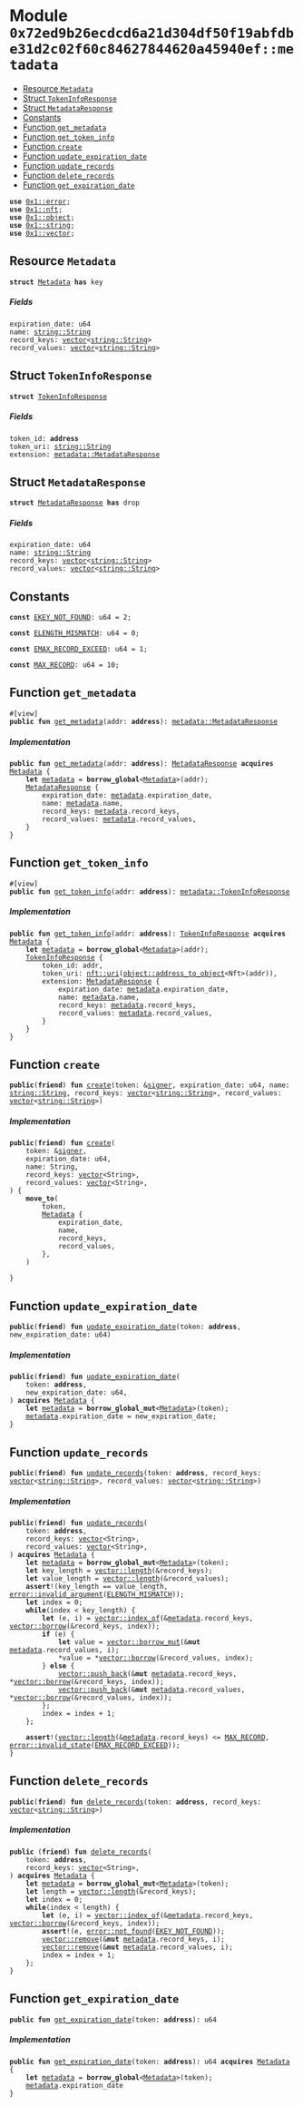 
<a id="0x72ed9b26ecdcd6a21d304df50f19abfdbe31d2c02f60c84627844620a45940ef_metadata"></a>

# Module `0x72ed9b26ecdcd6a21d304df50f19abfdbe31d2c02f60c84627844620a45940ef::metadata`



-  [Resource `Metadata`](#0x72ed9b26ecdcd6a21d304df50f19abfdbe31d2c02f60c84627844620a45940ef_metadata_Metadata)
-  [Struct `TokenInfoResponse`](#0x72ed9b26ecdcd6a21d304df50f19abfdbe31d2c02f60c84627844620a45940ef_metadata_TokenInfoResponse)
-  [Struct `MetadataResponse`](#0x72ed9b26ecdcd6a21d304df50f19abfdbe31d2c02f60c84627844620a45940ef_metadata_MetadataResponse)
-  [Constants](#@Constants_0)
-  [Function `get_metadata`](#0x72ed9b26ecdcd6a21d304df50f19abfdbe31d2c02f60c84627844620a45940ef_metadata_get_metadata)
-  [Function `get_token_info`](#0x72ed9b26ecdcd6a21d304df50f19abfdbe31d2c02f60c84627844620a45940ef_metadata_get_token_info)
-  [Function `create`](#0x72ed9b26ecdcd6a21d304df50f19abfdbe31d2c02f60c84627844620a45940ef_metadata_create)
-  [Function `update_expiration_date`](#0x72ed9b26ecdcd6a21d304df50f19abfdbe31d2c02f60c84627844620a45940ef_metadata_update_expiration_date)
-  [Function `update_records`](#0x72ed9b26ecdcd6a21d304df50f19abfdbe31d2c02f60c84627844620a45940ef_metadata_update_records)
-  [Function `delete_records`](#0x72ed9b26ecdcd6a21d304df50f19abfdbe31d2c02f60c84627844620a45940ef_metadata_delete_records)
-  [Function `get_expiration_date`](#0x72ed9b26ecdcd6a21d304df50f19abfdbe31d2c02f60c84627844620a45940ef_metadata_get_expiration_date)


<pre><code><b>use</b> <a href="">0x1::error</a>;
<b>use</b> <a href="">0x1::nft</a>;
<b>use</b> <a href="">0x1::object</a>;
<b>use</b> <a href="">0x1::string</a>;
<b>use</b> <a href="">0x1::vector</a>;
</code></pre>



<a id="0x72ed9b26ecdcd6a21d304df50f19abfdbe31d2c02f60c84627844620a45940ef_metadata_Metadata"></a>

## Resource `Metadata`



<pre><code><b>struct</b> <a href="metadata.md#0x72ed9b26ecdcd6a21d304df50f19abfdbe31d2c02f60c84627844620a45940ef_metadata_Metadata">Metadata</a> <b>has</b> key
</code></pre>



##### Fields


<dl>
<dt>
<code>expiration_date: u64</code>
</dt>
<dd>

</dd>
<dt>
<code>name: <a href="_String">string::String</a></code>
</dt>
<dd>

</dd>
<dt>
<code>record_keys: <a href="">vector</a>&lt;<a href="_String">string::String</a>&gt;</code>
</dt>
<dd>

</dd>
<dt>
<code>record_values: <a href="">vector</a>&lt;<a href="_String">string::String</a>&gt;</code>
</dt>
<dd>

</dd>
</dl>


<a id="0x72ed9b26ecdcd6a21d304df50f19abfdbe31d2c02f60c84627844620a45940ef_metadata_TokenInfoResponse"></a>

## Struct `TokenInfoResponse`



<pre><code><b>struct</b> <a href="metadata.md#0x72ed9b26ecdcd6a21d304df50f19abfdbe31d2c02f60c84627844620a45940ef_metadata_TokenInfoResponse">TokenInfoResponse</a>
</code></pre>



##### Fields


<dl>
<dt>
<code>token_id: <b>address</b></code>
</dt>
<dd>

</dd>
<dt>
<code>token_uri: <a href="_String">string::String</a></code>
</dt>
<dd>

</dd>
<dt>
<code>extension: <a href="metadata.md#0x72ed9b26ecdcd6a21d304df50f19abfdbe31d2c02f60c84627844620a45940ef_metadata_MetadataResponse">metadata::MetadataResponse</a></code>
</dt>
<dd>

</dd>
</dl>


<a id="0x72ed9b26ecdcd6a21d304df50f19abfdbe31d2c02f60c84627844620a45940ef_metadata_MetadataResponse"></a>

## Struct `MetadataResponse`



<pre><code><b>struct</b> <a href="metadata.md#0x72ed9b26ecdcd6a21d304df50f19abfdbe31d2c02f60c84627844620a45940ef_metadata_MetadataResponse">MetadataResponse</a> <b>has</b> drop
</code></pre>



##### Fields


<dl>
<dt>
<code>expiration_date: u64</code>
</dt>
<dd>

</dd>
<dt>
<code>name: <a href="_String">string::String</a></code>
</dt>
<dd>

</dd>
<dt>
<code>record_keys: <a href="">vector</a>&lt;<a href="_String">string::String</a>&gt;</code>
</dt>
<dd>

</dd>
<dt>
<code>record_values: <a href="">vector</a>&lt;<a href="_String">string::String</a>&gt;</code>
</dt>
<dd>

</dd>
</dl>


<a id="@Constants_0"></a>

## Constants


<a id="0x72ed9b26ecdcd6a21d304df50f19abfdbe31d2c02f60c84627844620a45940ef_metadata_EKEY_NOT_FOUND"></a>



<pre><code><b>const</b> <a href="metadata.md#0x72ed9b26ecdcd6a21d304df50f19abfdbe31d2c02f60c84627844620a45940ef_metadata_EKEY_NOT_FOUND">EKEY_NOT_FOUND</a>: u64 = 2;
</code></pre>



<a id="0x72ed9b26ecdcd6a21d304df50f19abfdbe31d2c02f60c84627844620a45940ef_metadata_ELENGTH_MISMATCH"></a>



<pre><code><b>const</b> <a href="metadata.md#0x72ed9b26ecdcd6a21d304df50f19abfdbe31d2c02f60c84627844620a45940ef_metadata_ELENGTH_MISMATCH">ELENGTH_MISMATCH</a>: u64 = 0;
</code></pre>



<a id="0x72ed9b26ecdcd6a21d304df50f19abfdbe31d2c02f60c84627844620a45940ef_metadata_EMAX_RECORD_EXCEED"></a>



<pre><code><b>const</b> <a href="metadata.md#0x72ed9b26ecdcd6a21d304df50f19abfdbe31d2c02f60c84627844620a45940ef_metadata_EMAX_RECORD_EXCEED">EMAX_RECORD_EXCEED</a>: u64 = 1;
</code></pre>



<a id="0x72ed9b26ecdcd6a21d304df50f19abfdbe31d2c02f60c84627844620a45940ef_metadata_MAX_RECORD"></a>



<pre><code><b>const</b> <a href="metadata.md#0x72ed9b26ecdcd6a21d304df50f19abfdbe31d2c02f60c84627844620a45940ef_metadata_MAX_RECORD">MAX_RECORD</a>: u64 = 10;
</code></pre>



<a id="0x72ed9b26ecdcd6a21d304df50f19abfdbe31d2c02f60c84627844620a45940ef_metadata_get_metadata"></a>

## Function `get_metadata`



<pre><code>#[view]
<b>public</b> <b>fun</b> <a href="metadata.md#0x72ed9b26ecdcd6a21d304df50f19abfdbe31d2c02f60c84627844620a45940ef_metadata_get_metadata">get_metadata</a>(addr: <b>address</b>): <a href="metadata.md#0x72ed9b26ecdcd6a21d304df50f19abfdbe31d2c02f60c84627844620a45940ef_metadata_MetadataResponse">metadata::MetadataResponse</a>
</code></pre>



##### Implementation


<pre><code><b>public</b> <b>fun</b> <a href="metadata.md#0x72ed9b26ecdcd6a21d304df50f19abfdbe31d2c02f60c84627844620a45940ef_metadata_get_metadata">get_metadata</a>(addr: <b>address</b>): <a href="metadata.md#0x72ed9b26ecdcd6a21d304df50f19abfdbe31d2c02f60c84627844620a45940ef_metadata_MetadataResponse">MetadataResponse</a> <b>acquires</b> <a href="metadata.md#0x72ed9b26ecdcd6a21d304df50f19abfdbe31d2c02f60c84627844620a45940ef_metadata_Metadata">Metadata</a> {
    <b>let</b> <a href="metadata.md#0x72ed9b26ecdcd6a21d304df50f19abfdbe31d2c02f60c84627844620a45940ef_metadata">metadata</a> = <b>borrow_global</b>&lt;<a href="metadata.md#0x72ed9b26ecdcd6a21d304df50f19abfdbe31d2c02f60c84627844620a45940ef_metadata_Metadata">Metadata</a>&gt;(addr);
    <a href="metadata.md#0x72ed9b26ecdcd6a21d304df50f19abfdbe31d2c02f60c84627844620a45940ef_metadata_MetadataResponse">MetadataResponse</a> {
        expiration_date: <a href="metadata.md#0x72ed9b26ecdcd6a21d304df50f19abfdbe31d2c02f60c84627844620a45940ef_metadata">metadata</a>.expiration_date,
        name: <a href="metadata.md#0x72ed9b26ecdcd6a21d304df50f19abfdbe31d2c02f60c84627844620a45940ef_metadata">metadata</a>.name,
        record_keys: <a href="metadata.md#0x72ed9b26ecdcd6a21d304df50f19abfdbe31d2c02f60c84627844620a45940ef_metadata">metadata</a>.record_keys,
        record_values: <a href="metadata.md#0x72ed9b26ecdcd6a21d304df50f19abfdbe31d2c02f60c84627844620a45940ef_metadata">metadata</a>.record_values,
    }
}
</code></pre>



<a id="0x72ed9b26ecdcd6a21d304df50f19abfdbe31d2c02f60c84627844620a45940ef_metadata_get_token_info"></a>

## Function `get_token_info`



<pre><code>#[view]
<b>public</b> <b>fun</b> <a href="metadata.md#0x72ed9b26ecdcd6a21d304df50f19abfdbe31d2c02f60c84627844620a45940ef_metadata_get_token_info">get_token_info</a>(addr: <b>address</b>): <a href="metadata.md#0x72ed9b26ecdcd6a21d304df50f19abfdbe31d2c02f60c84627844620a45940ef_metadata_TokenInfoResponse">metadata::TokenInfoResponse</a>
</code></pre>



##### Implementation


<pre><code><b>public</b> <b>fun</b> <a href="metadata.md#0x72ed9b26ecdcd6a21d304df50f19abfdbe31d2c02f60c84627844620a45940ef_metadata_get_token_info">get_token_info</a>(addr: <b>address</b>): <a href="metadata.md#0x72ed9b26ecdcd6a21d304df50f19abfdbe31d2c02f60c84627844620a45940ef_metadata_TokenInfoResponse">TokenInfoResponse</a> <b>acquires</b> <a href="metadata.md#0x72ed9b26ecdcd6a21d304df50f19abfdbe31d2c02f60c84627844620a45940ef_metadata_Metadata">Metadata</a> {
    <b>let</b> <a href="metadata.md#0x72ed9b26ecdcd6a21d304df50f19abfdbe31d2c02f60c84627844620a45940ef_metadata">metadata</a> = <b>borrow_global</b>&lt;<a href="metadata.md#0x72ed9b26ecdcd6a21d304df50f19abfdbe31d2c02f60c84627844620a45940ef_metadata_Metadata">Metadata</a>&gt;(addr);
    <a href="metadata.md#0x72ed9b26ecdcd6a21d304df50f19abfdbe31d2c02f60c84627844620a45940ef_metadata_TokenInfoResponse">TokenInfoResponse</a> {
        token_id: addr,
        token_uri: <a href="_uri">nft::uri</a>(<a href="_address_to_object">object::address_to_object</a>&lt;Nft&gt;(addr)),
        extension: <a href="metadata.md#0x72ed9b26ecdcd6a21d304df50f19abfdbe31d2c02f60c84627844620a45940ef_metadata_MetadataResponse">MetadataResponse</a> {
            expiration_date: <a href="metadata.md#0x72ed9b26ecdcd6a21d304df50f19abfdbe31d2c02f60c84627844620a45940ef_metadata">metadata</a>.expiration_date,
            name: <a href="metadata.md#0x72ed9b26ecdcd6a21d304df50f19abfdbe31d2c02f60c84627844620a45940ef_metadata">metadata</a>.name,
            record_keys: <a href="metadata.md#0x72ed9b26ecdcd6a21d304df50f19abfdbe31d2c02f60c84627844620a45940ef_metadata">metadata</a>.record_keys,
            record_values: <a href="metadata.md#0x72ed9b26ecdcd6a21d304df50f19abfdbe31d2c02f60c84627844620a45940ef_metadata">metadata</a>.record_values,
        }
    }
}
</code></pre>



<a id="0x72ed9b26ecdcd6a21d304df50f19abfdbe31d2c02f60c84627844620a45940ef_metadata_create"></a>

## Function `create`



<pre><code><b>public</b>(<b>friend</b>) <b>fun</b> <a href="metadata.md#0x72ed9b26ecdcd6a21d304df50f19abfdbe31d2c02f60c84627844620a45940ef_metadata_create">create</a>(token: &<a href="">signer</a>, expiration_date: u64, name: <a href="_String">string::String</a>, record_keys: <a href="">vector</a>&lt;<a href="_String">string::String</a>&gt;, record_values: <a href="">vector</a>&lt;<a href="_String">string::String</a>&gt;)
</code></pre>



##### Implementation


<pre><code><b>public</b>(<b>friend</b>) <b>fun</b> <a href="metadata.md#0x72ed9b26ecdcd6a21d304df50f19abfdbe31d2c02f60c84627844620a45940ef_metadata_create">create</a>(
    token: &<a href="">signer</a>,
    expiration_date: u64,
    name: String,
    record_keys: <a href="">vector</a>&lt;String&gt;,
    record_values: <a href="">vector</a>&lt;String&gt;,
) {
    <b>move_to</b>(
        token,
        <a href="metadata.md#0x72ed9b26ecdcd6a21d304df50f19abfdbe31d2c02f60c84627844620a45940ef_metadata_Metadata">Metadata</a> {
            expiration_date,
            name,
            record_keys,
            record_values,
        },
    )

}
</code></pre>



<a id="0x72ed9b26ecdcd6a21d304df50f19abfdbe31d2c02f60c84627844620a45940ef_metadata_update_expiration_date"></a>

## Function `update_expiration_date`



<pre><code><b>public</b>(<b>friend</b>) <b>fun</b> <a href="metadata.md#0x72ed9b26ecdcd6a21d304df50f19abfdbe31d2c02f60c84627844620a45940ef_metadata_update_expiration_date">update_expiration_date</a>(token: <b>address</b>, new_expiration_date: u64)
</code></pre>



##### Implementation


<pre><code><b>public</b>(<b>friend</b>) <b>fun</b> <a href="metadata.md#0x72ed9b26ecdcd6a21d304df50f19abfdbe31d2c02f60c84627844620a45940ef_metadata_update_expiration_date">update_expiration_date</a>(
    token: <b>address</b>,
    new_expiration_date: u64,
) <b>acquires</b> <a href="metadata.md#0x72ed9b26ecdcd6a21d304df50f19abfdbe31d2c02f60c84627844620a45940ef_metadata_Metadata">Metadata</a> {
    <b>let</b> <a href="metadata.md#0x72ed9b26ecdcd6a21d304df50f19abfdbe31d2c02f60c84627844620a45940ef_metadata">metadata</a> = <b>borrow_global_mut</b>&lt;<a href="metadata.md#0x72ed9b26ecdcd6a21d304df50f19abfdbe31d2c02f60c84627844620a45940ef_metadata_Metadata">Metadata</a>&gt;(token);
    <a href="metadata.md#0x72ed9b26ecdcd6a21d304df50f19abfdbe31d2c02f60c84627844620a45940ef_metadata">metadata</a>.expiration_date = new_expiration_date;
}
</code></pre>



<a id="0x72ed9b26ecdcd6a21d304df50f19abfdbe31d2c02f60c84627844620a45940ef_metadata_update_records"></a>

## Function `update_records`



<pre><code><b>public</b>(<b>friend</b>) <b>fun</b> <a href="metadata.md#0x72ed9b26ecdcd6a21d304df50f19abfdbe31d2c02f60c84627844620a45940ef_metadata_update_records">update_records</a>(token: <b>address</b>, record_keys: <a href="">vector</a>&lt;<a href="_String">string::String</a>&gt;, record_values: <a href="">vector</a>&lt;<a href="_String">string::String</a>&gt;)
</code></pre>



##### Implementation


<pre><code><b>public</b>(<b>friend</b>) <b>fun</b> <a href="metadata.md#0x72ed9b26ecdcd6a21d304df50f19abfdbe31d2c02f60c84627844620a45940ef_metadata_update_records">update_records</a>(
    token: <b>address</b>,
    record_keys: <a href="">vector</a>&lt;String&gt;,
    record_values: <a href="">vector</a>&lt;String&gt;,
) <b>acquires</b> <a href="metadata.md#0x72ed9b26ecdcd6a21d304df50f19abfdbe31d2c02f60c84627844620a45940ef_metadata_Metadata">Metadata</a> {
    <b>let</b> <a href="metadata.md#0x72ed9b26ecdcd6a21d304df50f19abfdbe31d2c02f60c84627844620a45940ef_metadata">metadata</a> = <b>borrow_global_mut</b>&lt;<a href="metadata.md#0x72ed9b26ecdcd6a21d304df50f19abfdbe31d2c02f60c84627844620a45940ef_metadata_Metadata">Metadata</a>&gt;(token);
    <b>let</b> key_length = <a href="_length">vector::length</a>(&record_keys);
    <b>let</b> value_length = <a href="_length">vector::length</a>(&record_values);
    <b>assert</b>!(key_length == value_length, <a href="_invalid_argument">error::invalid_argument</a>(<a href="metadata.md#0x72ed9b26ecdcd6a21d304df50f19abfdbe31d2c02f60c84627844620a45940ef_metadata_ELENGTH_MISMATCH">ELENGTH_MISMATCH</a>));
    <b>let</b> index = 0;
    <b>while</b>(index &lt; key_length) {
        <b>let</b> (e, i) = <a href="_index_of">vector::index_of</a>(&<a href="metadata.md#0x72ed9b26ecdcd6a21d304df50f19abfdbe31d2c02f60c84627844620a45940ef_metadata">metadata</a>.record_keys, <a href="_borrow">vector::borrow</a>(&record_keys, index));
        <b>if</b> (e) {
            <b>let</b> value = <a href="_borrow_mut">vector::borrow_mut</a>(&<b>mut</b> <a href="metadata.md#0x72ed9b26ecdcd6a21d304df50f19abfdbe31d2c02f60c84627844620a45940ef_metadata">metadata</a>.record_values, i);
            *value = *<a href="_borrow">vector::borrow</a>(&record_values, index);
        } <b>else</b> {
            <a href="_push_back">vector::push_back</a>(&<b>mut</b> <a href="metadata.md#0x72ed9b26ecdcd6a21d304df50f19abfdbe31d2c02f60c84627844620a45940ef_metadata">metadata</a>.record_keys, *<a href="_borrow">vector::borrow</a>(&record_keys, index));
            <a href="_push_back">vector::push_back</a>(&<b>mut</b> <a href="metadata.md#0x72ed9b26ecdcd6a21d304df50f19abfdbe31d2c02f60c84627844620a45940ef_metadata">metadata</a>.record_values, *<a href="_borrow">vector::borrow</a>(&record_values, index));
        };
        index = index + 1;
    };

    <b>assert</b>!(<a href="_length">vector::length</a>(&<a href="metadata.md#0x72ed9b26ecdcd6a21d304df50f19abfdbe31d2c02f60c84627844620a45940ef_metadata">metadata</a>.record_keys) &lt;= <a href="metadata.md#0x72ed9b26ecdcd6a21d304df50f19abfdbe31d2c02f60c84627844620a45940ef_metadata_MAX_RECORD">MAX_RECORD</a>, <a href="_invalid_state">error::invalid_state</a>(<a href="metadata.md#0x72ed9b26ecdcd6a21d304df50f19abfdbe31d2c02f60c84627844620a45940ef_metadata_EMAX_RECORD_EXCEED">EMAX_RECORD_EXCEED</a>));
}
</code></pre>



<a id="0x72ed9b26ecdcd6a21d304df50f19abfdbe31d2c02f60c84627844620a45940ef_metadata_delete_records"></a>

## Function `delete_records`



<pre><code><b>public</b>(<b>friend</b>) <b>fun</b> <a href="metadata.md#0x72ed9b26ecdcd6a21d304df50f19abfdbe31d2c02f60c84627844620a45940ef_metadata_delete_records">delete_records</a>(token: <b>address</b>, record_keys: <a href="">vector</a>&lt;<a href="_String">string::String</a>&gt;)
</code></pre>



##### Implementation


<pre><code><b>public</b> (<b>friend</b>) <b>fun</b> <a href="metadata.md#0x72ed9b26ecdcd6a21d304df50f19abfdbe31d2c02f60c84627844620a45940ef_metadata_delete_records">delete_records</a>(
    token: <b>address</b>,
    record_keys: <a href="">vector</a>&lt;String&gt;,
) <b>acquires</b> <a href="metadata.md#0x72ed9b26ecdcd6a21d304df50f19abfdbe31d2c02f60c84627844620a45940ef_metadata_Metadata">Metadata</a> {
    <b>let</b> <a href="metadata.md#0x72ed9b26ecdcd6a21d304df50f19abfdbe31d2c02f60c84627844620a45940ef_metadata">metadata</a> = <b>borrow_global_mut</b>&lt;<a href="metadata.md#0x72ed9b26ecdcd6a21d304df50f19abfdbe31d2c02f60c84627844620a45940ef_metadata_Metadata">Metadata</a>&gt;(token);
    <b>let</b> length = <a href="_length">vector::length</a>(&record_keys);
    <b>let</b> index = 0;
    <b>while</b>(index &lt; length) {
        <b>let</b> (e, i) = <a href="_index_of">vector::index_of</a>(&<a href="metadata.md#0x72ed9b26ecdcd6a21d304df50f19abfdbe31d2c02f60c84627844620a45940ef_metadata">metadata</a>.record_keys, <a href="_borrow">vector::borrow</a>(&record_keys, index));
        <b>assert</b>!(e, <a href="_not_found">error::not_found</a>(<a href="metadata.md#0x72ed9b26ecdcd6a21d304df50f19abfdbe31d2c02f60c84627844620a45940ef_metadata_EKEY_NOT_FOUND">EKEY_NOT_FOUND</a>));
        <a href="_remove">vector::remove</a>(&<b>mut</b> <a href="metadata.md#0x72ed9b26ecdcd6a21d304df50f19abfdbe31d2c02f60c84627844620a45940ef_metadata">metadata</a>.record_keys, i);
        <a href="_remove">vector::remove</a>(&<b>mut</b> <a href="metadata.md#0x72ed9b26ecdcd6a21d304df50f19abfdbe31d2c02f60c84627844620a45940ef_metadata">metadata</a>.record_values, i);
        index = index + 1;
    };
}
</code></pre>



<a id="0x72ed9b26ecdcd6a21d304df50f19abfdbe31d2c02f60c84627844620a45940ef_metadata_get_expiration_date"></a>

## Function `get_expiration_date`



<pre><code><b>public</b> <b>fun</b> <a href="metadata.md#0x72ed9b26ecdcd6a21d304df50f19abfdbe31d2c02f60c84627844620a45940ef_metadata_get_expiration_date">get_expiration_date</a>(token: <b>address</b>): u64
</code></pre>



##### Implementation


<pre><code><b>public</b> <b>fun</b> <a href="metadata.md#0x72ed9b26ecdcd6a21d304df50f19abfdbe31d2c02f60c84627844620a45940ef_metadata_get_expiration_date">get_expiration_date</a>(token: <b>address</b>): u64 <b>acquires</b> <a href="metadata.md#0x72ed9b26ecdcd6a21d304df50f19abfdbe31d2c02f60c84627844620a45940ef_metadata_Metadata">Metadata</a> {
    <b>let</b> <a href="metadata.md#0x72ed9b26ecdcd6a21d304df50f19abfdbe31d2c02f60c84627844620a45940ef_metadata">metadata</a> = <b>borrow_global</b>&lt;<a href="metadata.md#0x72ed9b26ecdcd6a21d304df50f19abfdbe31d2c02f60c84627844620a45940ef_metadata_Metadata">Metadata</a>&gt;(token);
    <a href="metadata.md#0x72ed9b26ecdcd6a21d304df50f19abfdbe31d2c02f60c84627844620a45940ef_metadata">metadata</a>.expiration_date
}
</code></pre>
